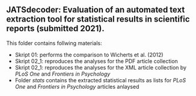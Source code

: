 ## JATSdecoder: Evaluation of an automated text extraction tool for statistical results in scientific reports (submitted 2021).
This folder contains follwing materials:
- Skript 01: performs the comparison to Wicherts et al. (2012)
- Skript 02_1: reproduces the analyses for the PDF article collection
- Skript 02_1: reproduces the analyses for the XML article collection by *PLoS One* and *Frontiers in Psychology*
- Folder *stats* contains the extracted statistical results as lists for *PLoS One* and *Frontiers in Psychology* articles anlaysed


